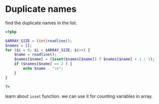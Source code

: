 # Duplicate names

find the duplicate names in the list.

```php
<?php

$ARRAY_SIZE = (int)readline();
$names = [];
for ($i = 0; $i < $ARRAY_SIZE; $i++) {
    $name = readline();
    $names[$name] = (isset($names[$name]) ? $names[$name] + 1 : 1);
    if ($names[$name] == 2 ) {
        echo $name . "\n";
    }
}

?>
```

learn about `isset` function. we can use it for counting variables in array.